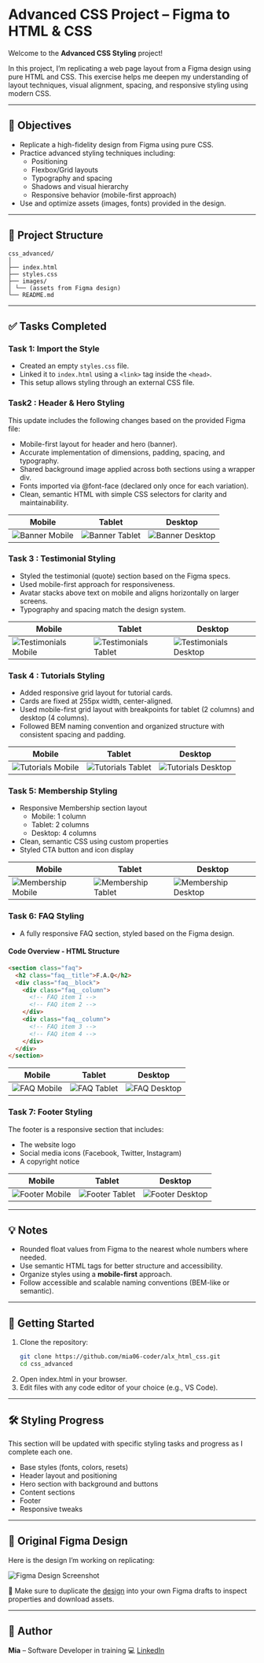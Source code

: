 # Advanced CSS Project – Figma to HTML & CSS

Welcome to the **Advanced CSS Styling** project!

In this project, I’m replicating a web page layout from a Figma design using pure HTML and CSS. This exercise helps me deepen my understanding of layout techniques, visual alignment, spacing, and responsive styling using modern CSS.

---

## 🎯 Objectives

- Replicate a high-fidelity design from Figma using pure CSS.
- Practice advanced styling techniques including:
  - Positioning
  - Flexbox/Grid layouts
  - Typography and spacing
  - Shadows and visual hierarchy
  - Responsive behavior (mobile-first approach)
- Use and optimize assets (images, fonts) provided in the design.

---

## 📁 Project Structure

```plaintext
css_advanced/
│
├── index.html
├── styles.css
├── images/
│ └── (assets from Figma design)
└── README.md
```

---

## ✅ Tasks Completed

### Task 1: Import the Style

- Created an empty `styles.css` file.
- Linked it to `index.html` using a `<link>` tag inside the `<head>`.
- This setup allows styling through an external CSS file.

### Task2 : Header & Hero Styling

This update includes the following changes based on the provided Figma file:

- Mobile-first layout for header and hero (banner).
- Accurate implementation of dimensions, padding, spacing, and typography.
- Shared background image applied across both sections using a wrapper div.
- Fonts imported via @font-face (declared only once for each variation).
- Clean, semantic HTML with simple CSS selectors for clarity and maintainability.

| Mobile                                                   | Tablet                                                   | Desktop                                                    |
| -------------------------------------------------------- | -------------------------------------------------------- | ---------------------------------------------------------- |
| ![Banner Mobile](./images/screenshots/banner-mobile.PNG) | ![Banner Tablet](./images/screenshots/banner-tablet.PNG) | ![Banner Desktop](./images/screenshots/banner-desktop.PNG) |

### Task 3 : Testimonial Styling

- Styled the testimonial (quote) section based on the Figma specs.
- Used mobile-first approach for responsiveness.
- Avatar stacks above text on mobile and aligns horizontally on larger screens.
- Typography and spacing match the design system.

| Mobile                                                              | Tablet                                                              | Desktop                                                               |
| ------------------------------------------------------------------- | ------------------------------------------------------------------- | --------------------------------------------------------------------- |
| ![Testimonials Mobile](./images/screenshots/testimonial-mobile.PNG) | ![Testimonials Tablet](./images/screenshots/testimonial-tablet.PNG) | ![Testimonials Desktop](./images/screenshots/testimonial-desktop.PNG) |

### Task 4 : Tutorials Styling

- Added responsive grid layout for tutorial cards.
- Cards are fixed at 255px width, center-aligned.
- Used mobile-first grid layout with breakpoints for tablet (2 columns) and desktop (4 columns).
- Followed BEM naming convention and organized structure with consistent spacing and padding.

| Mobile                                                         | Tablet                                                         | Desktop                                                          |
| -------------------------------------------------------------- | -------------------------------------------------------------- | ---------------------------------------------------------------- |
| ![Tutorials Mobile](./images/screenshots/tutorials-mobile.PNG) | ![Tutorials Tablet](./images/screenshots/tutorials-tablet.PNG) | ![Tutorials Desktop](./images/screenshots/tutorials-desktop.PNG) |

### Task 5: Membership Styling

- Responsive Membership section layout
  - Mobile: 1 column
  - Tablet: 2 columns
  - Desktop: 4 columns
- Clean, semantic CSS using custom properties
- Styled CTA button and icon display

| Mobile                                                           | Tablet                                                           | Desktop                                                            |
| ---------------------------------------------------------------- | ---------------------------------------------------------------- | ------------------------------------------------------------------ |
| ![Membership Mobile](./images/screenshots/membership-mobile.PNG) | ![Membership Tablet](./images/screenshots/membership-tablet.PNG) | ![Membership Desktop](./images/screenshots/membership-desktop.PNG) |

### Task 6: FAQ Styling

- A fully responsive FAQ section, styled based on the Figma design.

#### Code Overview - HTML Structure

```html
<section class="faq">
  <h2 class="faq__title">F.A.Q</h2>
  <div class="faq__block">
    <div class="faq__column">
      <!-- FAQ item 1 -->
      <!-- FAQ item 2 -->
    </div>
    <div class="faq__column">
      <!-- FAQ item 3 -->
      <!-- FAQ item 4 -->
    </div>
  </div>
</section>
```

| Mobile                                             | Tablet                                             | Desktop                                              |
| -------------------------------------------------- | -------------------------------------------------- | ---------------------------------------------------- |
| ![FAQ Mobile](./images/screenshots/faq-mobile.PNG) | ![FAQ Tablet](./images/screenshots/faq-tablet.PNG) | ![FAQ Desktop](./images/screenshots/faq-desktop.PNG) |

### Task 7: Footer Styling

The footer is a responsive section that includes:

- The website logo
- Social media icons (Facebook, Twitter, Instagram)
- A copyright notice

| Mobile                                                   | Tablet                                                   | Desktop                                                    |
| -------------------------------------------------------- | -------------------------------------------------------- | ---------------------------------------------------------- |
| ![Footer Mobile](./images/screenshots/footer-mobile.PNG) | ![Footer Tablet](./images/screenshots/footer-tablet.PNG) | ![Footer Desktop](./images/screenshots/footer-desktop.PNG) |

---

## 💡 Notes

- Rounded float values from Figma to the nearest whole numbers where needed.
- Use semantic HTML tags for better structure and accessibility.
- Organize styles using a **mobile-first** approach.
- Follow accessible and scalable naming conventions (BEM-like or semantic).

---

## 🚀 Getting Started

1. Clone the repository:
   ```bash
   git clone https://github.com/mia06-coder/alx_html_css.git
   cd css_advanced
   ```
2. Open index.html in your browser.
3. Edit files with any code editor of your choice (e.g., VS Code).

---

## 🛠️ Styling Progress

This section will be updated with specific styling tasks and progress as I complete each one.

- Base styles (fonts, colors, resets)
- Header layout and positioning
- Hero section with background and buttons
- Content sections
- Footer
- Responsive tweaks

---

## 🎨 Original Figma Design

Here is the design I’m working on replicating:

![Figma Design Screenshot](./images/figma-design.png)

📌 Make sure to duplicate the [design](https://www.figma.com/design/nbRGQSlIiRKSnNcnwcSASS/Homepage--Copy-?node-id=0-1&p=f&t=Iz5osdTWAgvXyBdL-0) into your own Figma drafts to inspect properties and download assets.

---

## 📌 Author

**Mia** – Software Developer in training 💻
[LinkedIn](https://www.linkedin.com/in/mia-mudzingwa)
